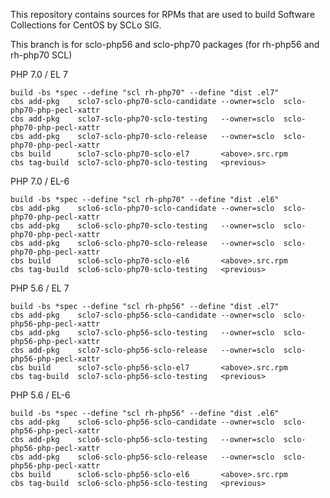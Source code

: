 This repository contains sources for RPMs that are used
to build Software Collections for CentOS by SCLo SIG.

This branch is for sclo-php56 and sclo-php70 packages
(for rh-php56 and rh-php70 SCL)


PHP 7.0 / EL 7

    build -bs *spec --define "scl rh-php70" --define "dist .el7"
    cbs add-pkg    sclo7-sclo-php70-sclo-candidate --owner=sclo  sclo-php70-php-pecl-xattr
    cbs add-pkg    sclo7-sclo-php70-sclo-testing   --owner=sclo  sclo-php70-php-pecl-xattr
    cbs add-pkg    sclo7-sclo-php70-sclo-release   --owner=sclo  sclo-php70-php-pecl-xattr
    cbs build      sclo7-sclo-php70-sclo-el7       <above>.src.rpm
    cbs tag-build  sclo7-sclo-php70-sclo-testing   <previous>

PHP 7.0 / EL-6

    build -bs *spec --define "scl rh-php70" --define "dist .el6"
    cbs add-pkg    sclo6-sclo-php70-sclo-candidate --owner=sclo  sclo-php70-php-pecl-xattr
    cbs add-pkg    sclo6-sclo-php70-sclo-testing   --owner=sclo  sclo-php70-php-pecl-xattr
    cbs add-pkg    sclo6-sclo-php70-sclo-release   --owner=sclo  sclo-php70-php-pecl-xattr
    cbs build      sclo6-sclo-php70-sclo-el6       <above>.src.rpm
    cbs tag-build  sclo6-sclo-php70-sclo-testing   <previous>

PHP 5.6 / EL 7

    build -bs *spec --define "scl rh-php56" --define "dist .el7"
    cbs add-pkg    sclo7-sclo-php56-sclo-candidate --owner=sclo  sclo-php56-php-pecl-xattr
    cbs add-pkg    sclo7-sclo-php56-sclo-testing   --owner=sclo  sclo-php56-php-pecl-xattr
    cbs add-pkg    sclo7-sclo-php56-sclo-release   --owner=sclo  sclo-php56-php-pecl-xattr
    cbs build      sclo7-sclo-php56-sclo-el7       <above>.src.rpm
    cbs tag-build  sclo7-sclo-php56-sclo-testing   <previous>

PHP 5.6 / EL-6

    build -bs *spec --define "scl rh-php56" --define "dist .el6"
    cbs add-pkg    sclo6-sclo-php56-sclo-candidate --owner=sclo  sclo-php56-php-pecl-xattr
    cbs add-pkg    sclo6-sclo-php56-sclo-testing   --owner=sclo  sclo-php56-php-pecl-xattr
    cbs add-pkg    sclo6-sclo-php56-sclo-release   --owner=sclo  sclo-php56-php-pecl-xattr
    cbs build      sclo6-sclo-php56-sclo-el6       <above>.src.rpm
    cbs tag-build  sclo6-sclo-php56-sclo-testing   <previous>

